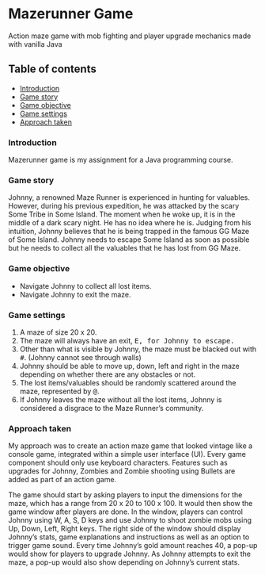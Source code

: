 # Mazerunner Game
Action maze game with mob fighting and player upgrade mechanics made with vanilla Java

## Table of contents
- [Introduction](#Introduction)
- [Game story](#Game-story)
- [Game objective](#Game-objective)
- [Game settings](#Game-settings)
- [Approach taken](#Approach-taken)

### Introduction
Mazerunner game is my assignment for a Java programming course.

### Game story
Johnny, a renowned Maze Runner is experienced in hunting for valuables. However, during his previous expedition, he was attacked by the scary Some Tribe in Some Island. The moment when he woke up, it is in the middle of a dark scary night. He has no idea where he is.
Judging from his intuition, Johnny believes that he is being trapped in the famous GG Maze of Some Island. Johnny needs to escape Some Island as soon as possible but he needs to collect all the valuables that he has lost from GG Maze.

### Game objective
- Navigate Johnny to collect all lost items.
- Navigate Johnny to exit the maze.

### Game settings
1. A maze of size 20 x 20.
2. The maze will always have an exit, <kbd>E<kbd/>, for Johnny to escape.
3. Other than what is visible by Johnny, the maze must be blacked out with <kbd>#</kbd>. (Johnny cannot see through walls)
4. Johnny should be able to move up, down, left and right in the maze depending on whether there are any obstacles or not.
5. The lost items/valuables should be randomly scattered around the maze, represented by <kbd>@</kbd>.
6. If Johnny leaves the maze without all the lost items, Johnny is considered a disgrace to the Maze Runner’s community.

### Approach taken 
My approach was to create an action maze game that looked vintage like a console game, integrated within a simple user interface (UI). Every game component should only use keyboard characters. Features such as upgrades for Johnny, Zombies and Zombie shooting using Bullets are added as part of an action game.

The game should start by asking players to input the dimensions for the maze, which has a range from 20 x 20 to 100 x 100. It would then show the game window after players are done. In the window, players can control Johnny using W, A, S, D keys and use Johnny to shoot zombie mobs using Up, Down, Left, Right keys. The right side of the window should display Johnny’s stats, game explanations and instructions as well as an option to trigger game sound. Every time Johnny’s gold amount reaches 40, a pop-up would show for players to upgrade Johnny. As Johnny attempts to exit the maze, a pop-up would also show depending on Johnny’s current stats.
